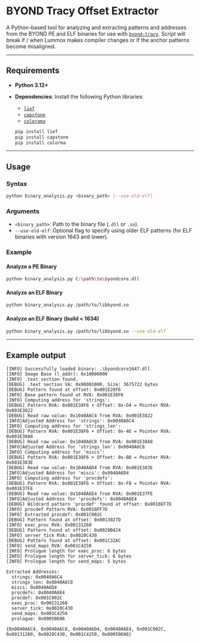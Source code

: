# BYOND Tracy Offset Extractor

A Python-based tool for analyzing and extracting patterns and addresses from the BYOND PE and ELF binaries for use with [`byond-tracy`](https://github.com/mafemergency/byond-tracy). Script will break if / when Lummox makes compiler changes or if the anchor patterns become misaligned.

---

## Requirements

- **Python 3.12+**
- **Dependencies**: Install the following Python libraries:
  - [`lief`](https://github.com/lief-project/LIEF)
  - [`capstone`](https://github.com/capstone-engine/capstone)
  - [`colorama`](https://github.com/tartley/colorama)
  
  ```bash
  pip install lief
  pip install capstone
  pip install colorma
  ```

---

## Usage

### Syntax

```bash
python binary_analysis.py <binary_path> [--use-old-elf]
```

### Arguments

- `<binary_path>`: Path to the binary file (`.dll` or `.so`).
- `--use-old-elf`: Optional flag to specify using older ELF patterns (for ELF binaries with version 1643 and lower).

### Example

#### Analyze a PE Binary

```bash
python binary_analysis.py C:\path\to\byondcore.dll
```

#### Analyze an ELF Binary

```bash
python binary_analysis.py /path/to/libbyond.so
```

#### Analyze an ELF Binary (build < 1634)

```bash
python binary_analysis.py /path/to/libbyond.so --use-old-elf
```

---

## Example output

```
[INFO] Successfully loaded binary: .\byondcore1647.dll
[INFO] Image Base (l_addr): 0x10000000
[INFO] .text section found.
[DEBUG] .text section VA: 0x00001000, Size: 3675722 bytes
[DEBUG] Pattern found at offset: 0x001E28F6
[INFO] Base pattern found at RVA: 0x001E38F6
[INFO] Computing address for 'strings':
[DEBUG] Pattern RVA: 0x001E38F6 + Offset: 0x-D4 = Pointer RVA: 0x001E3822
[DEBUG] Read raw value: 0x1040A6C4 from RVA: 0x001E3822
[INFO]Adjusted Address for 'strings': 0x0040A6C4
[INFO] Computing address for 'strings_len':
[DEBUG] Pattern RVA: 0x001E38F6 + Offset: 0x-4E = Pointer RVA: 0x001E38A8
[DEBUG] Read raw value: 0x1040A6C8 from RVA: 0x001E38A8
[INFO]Adjusted Address for 'strings_len': 0x0040A6C8
[INFO] Computing address for 'miscs':
[DEBUG] Pattern RVA: 0x001E38F6 + Offset: 0x-B8 = Pointer RVA: 0x001E383E
[DEBUG] Read raw value: 0x1040A6D4 from RVA: 0x001E383E
[INFO]Adjusted Address for 'miscs': 0x0040A6D4
[INFO] Computing address for 'procdefs':
[DEBUG] Pattern RVA: 0x001E38F6 + Offset: 0x-F8 = Pointer RVA: 0x001E37FE
[DEBUG] Read raw value: 0x1040A6E4 from RVA: 0x001E37FE
[INFO]Adjusted Address for 'procdefs': 0x0040A6E4
[DEBUG] Wildcard pattern 'procdef' found at offset: 0x0010EF7D
[INFO] procdef Pattern RVA: 0x0010FF7D
[INFO] Extracted procdef: 0x001C002C
[DEBUG] Pattern found at offset: 0x0013027D
[INFO] exec_proc RVA: 0x00131260
[DEBUG] Pattern found at offset: 0x0020B424
[INFO] server_tick RVA: 0x0020C430
[DEBUG] Pattern found at offset: 0x001C32AC
[INFO] send_maps RVA: 0x001C4250
[INFO] Prologue length for exec_proc: 6 bytes
[INFO] Prologue length for server_tick: 6 bytes
[INFO] Prologue length for send_maps: 5 bytes

Extracted Addresses:
  strings: 0x0040A6C4
  strings_len: 0x0040A6C8
  miscs: 0x0040A6D4
  procdefs: 0x0040A6E4
  procdef: 0x001C002C
  exec_proc: 0x00131260
  server_tick: 0x0020C430
  send_maps: 0x001C4250
  prologue: 0x00050606

{0x0040A6C4, 0x0040A6C8, 0x0040A6D4, 0x0040A6E4, 0x001C002C, 0x00131260, 0x0020C430, 0x001C4250, 0x00050606}
```
